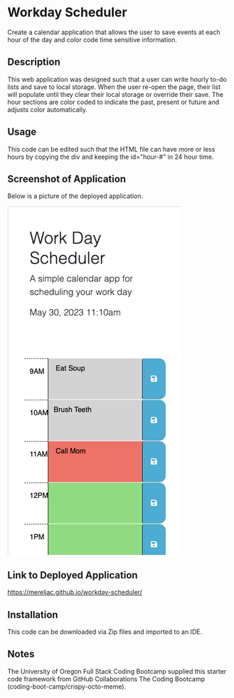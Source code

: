 # Workday Scheduler
Create a calendar application that allows the user to save events at each hour of the day and color code time sensitive information. 

## Description
This web application was designed such that a user can write hourly to-do lists and save to local storage. When the user re-open the page, their list will populate until they clear their local storage or override their save. The hour sections are color coded to indicate the past, present or future and adjusts color automatically. 

## Usage
This code can be edited such that the HTML file can have more or less hours by copying the div and keeping the id="hour-#" in 24 hour time. 

## Screenshot of Application
Below is a picture of the deployed application. 

![alt text](./Assets/workday-scheduler-pic.png)

## Link to Deployed Application 
https://mereljac.github.io/workday-scheduler/

## Installation
This code can be downloaded via Zip files and imported to an IDE.

## Notes
The University of Oregon Full Stack Coding Bootcamp supplied this starter code framework from GitHub Collaborations The Coding Bootcamp (coding-boot-camp/crispy-octo-meme). 